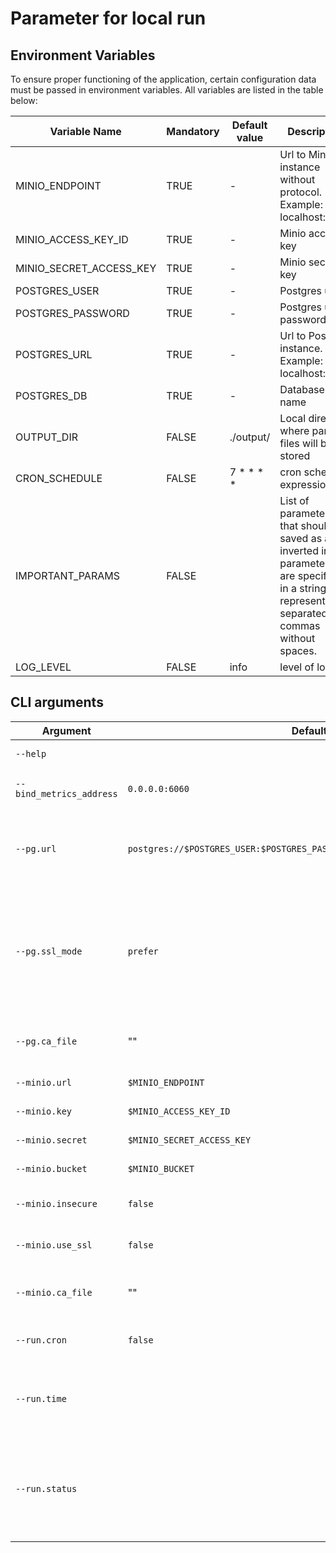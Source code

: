 # Parameter for local run

## Environment Variables

To ensure proper functioning of the application, certain configuration data must be passed in environment variables.
All variables are listed in the table below:

| Variable Name           | Mandatory | Default value | Description                                                                                                                                           |
| ----------------------- | --------- | ------------- | ----------------------------------------------------------------------------------------------------------------------------------------------------- |
| MINIO_ENDPOINT          | TRUE      | \-            | Url to Minio instance without protocol. Example: localhost:9001                                                                                       |
| MINIO_ACCESS_KEY_ID     | TRUE      | \-            | Minio access key                                                                                                                                      |
| MINIO_SECRET_ACCESS_KEY | TRUE      | \-            | Minio secret key                                                                                                                                      |
| POSTGRES_USER           | TRUE      | \-            | Postgres user                                                                                                                                         |
| POSTGRES_PASSWORD       | TRUE      | \-            | Postgres user password                                                                                                                                |
| POSTGRES_URL            | TRUE      | \-            | Url to Postgres instance. Example: localhost:5432                                                                                                     |
| POSTGRES_DB             | TRUE      | \-            | Database name                                                                                                                                         |
| OUTPUT_DIR              | FALSE     | ./output/     | Local directory where parquet files will be stored                                                                                                    |
| CRON_SCHEDULE           | FALSE     | 7 \* \* \* \* | cron schedule expressions                                                                                                                             |
| IMPORTANT_PARAMS        | FALSE     |               | List of parameters that should be saved as an inverted index, parameters are specified in a string representation separated by commas without spaces. |
| LOG_LEVEL               | FALSE     | info          | level of logs                                                                                                                                         |

## CLI arguments

| Argument                 | Default                                                                   | Description                                                                                                       |
| ------------------------ | ------------------------------------------------------------------------- | ----------------------------------------------------------------------------------------------------------------- |
| `--help`                 |                                                                           | How to use tool                                                                                                   |
| `--bind_metrics_address` | `0.0.0.0:6060`                                                            | Address to bind metric server                                                                                     |
| `--pg.url`               | `postgres://$POSTGRES_USER:$POSTGRES_PASSWORD@$POSTGRES_URL/$POSTGRES_DB` | Full connection string (with creds) to Postgres instance                                                          |
| `--pg.ssl_mode`          | `prefer`                                                                   | SSL mode for PG connections. Possible values: `disable`, `allow`, `prefer`, `require`, `verify-ca`, `verify-full` |
| `--pg.ca_file`           | ""                                                                        | Path to custom CA certificate for PG                                                                              |
| `--minio.url`            | `$MINIO_ENDPOINT`                                                         | Url to Minio instance                                                                                             |
| `--minio.key`            | `$MINIO_ACCESS_KEY_ID`                                                    | Minio access key                                                                                                  |
| `--minio.secret`         | `$MINIO_SECRET_ACCESS_KEY`                                                | Minio secret key                                                                                                  |
| `--minio.bucket`         | `$MINIO_BUCKET`                                                           | Bucket in Minio                                                                                                   |
| `--minio.insecure`       | `false`                                                                   | Use flag insecure for Minio                                                                                       |
| `--minio.use_ssl`        | `false`                                                                   | Use SSL access for Minio                                                                                          |
| `--minio.ca_file`        | ""                                                                        | Path to custom CA certificate for Minio                                                                           |
| `--run.cron`             | `false`                                                                   | Run compactor with cron                                                                                           |
| `--run.time`             |                                                                           | Run compactor process for specific time. Format is `yyyy/mm/dd/hh`                                                |
| `--run.status`           |                                                                           | Run compactor process for specific table statuses (by default runs for `ready` status)                            |

